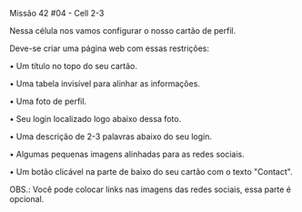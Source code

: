 Missão 42 #04 - Cell 2-3

Nessa célula nos vamos configurar o nosso cartão de perfil.

Deve-se criar uma página web com essas restrições:

• Um título no topo do seu cartão.

• Uma tabela invisível para alinhar as informações.

• Uma foto de perfil.

• Seu login localizado logo abaixo dessa foto.

• Uma descrição de 2-3 palavras abaixo do seu login.

• Algumas pequenas imagens alinhadas para as redes sociais.

• Um botão clicável na parte de baixo do seu cartão com o texto "Contact".

OBS.: Você pode colocar links nas imagens das redes sociais, essa parte é
opcional.